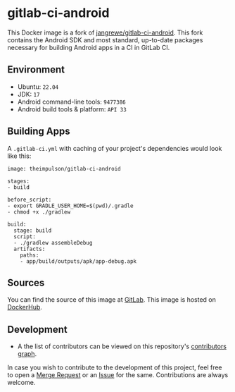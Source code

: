 # gitlab-ci-android

This Docker image is a fork of [jangrewe/gitlab-ci-android](https://github.com/jangrewe/gitlab-ci-android). This fork contains the Android SDK and most standard, up-to-date packages necessary for building Android apps in a CI in GitLab CI.

## Environment

- Ubuntu: `22.04`
- JDK: `17`
- Android command-line tools: `9477386`
- Android build tools & platform: `API 33`

## Building Apps

A `.gitlab-ci.yml` with caching of your project's dependencies would look like this:

```
image: theimpulson/gitlab-ci-android

stages:
- build

before_script:
- export GRADLE_USER_HOME=$(pwd)/.gradle
- chmod +x ./gradlew

build:
  stage: build
  script:
  - ./gradlew assembleDebug
  artifacts:
    paths:
    - app/build/outputs/apk/app-debug.apk
```

## Sources

You can find the source of this image at [GitLab](https://gitlab.com/theimpulson/gitlab-ci-android). This image is hosted on [DockerHub](https://hub.docker.com/r/theimpulson/gitlab-ci-android).

## Development

- A the list of contributors can be viewed on this repository's [contributors graph](https://gitlab.com/theimpulson/gitlab-ci-android/-/graphs/main).

In case you wish to contribute to the development of this project, feel free to open a [Merge Request](https://gitlab.com/theimpulson/gitlab-ci-android/-/merge_requests) or an [Issue](https://gitlab.com/theimpulson/gitlab-ci-android/-/issues/) for the same. Contributions are always welcome.
